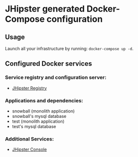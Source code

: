 # JHipster generated Docker-Compose configuration

## Usage

Launch all your infrastructure by running: `docker-compose up -d`.

## Configured Docker services

### Service registry and configuration server:

- [JHipster Registry](http://localhost:8761)

### Applications and dependencies:

- snowball (monolith application)
- snowball's mysql database
- test (monolith application)
- test's mysql database

### Additional Services:

- [JHipster Console](http://localhost:5601)
